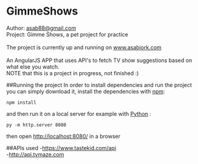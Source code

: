 # GimmeShows
Author: asab88@gmail.com <br>
Project: Gimme Shows, a pet project for practice<br><br>
The project is currently up and running on <a href="http://www.asabjork.com">www.asabjork.com</a><br><br>
An AngularJS APP that uses API's to fetch TV show suggestions based on what else you watch.<br>
NOTE that this is a project in progress, not finished :)

##Running the project
In order to install dependencies and run the project you can simply download it, install the dependencies with <a href="https://www.npmjs.com/">npm</a>:

```
npm install
```

and then run it on a local server for example with <a href="https://www.python.org/downloads/">Python</a> :

```
py -m http.server 8080
```

then open <a href="http://localhost:8080/">http://localhost:8080/</a> in a browser

##APIs used
-https://www.tastekid.com/api <br>
-http://api.tvmaze.com

